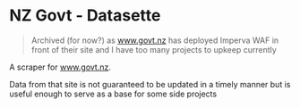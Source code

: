 # NZ Govt - Datasette

> Archived (for now?) as www.govt.nz has deployed Imperva WAF in front of their site and I have too many projects to upkeep currently

A scraper for www.govt.nz.

Data from that site is not guaranteed to be updated in a timely manner but is useful enough to serve as a base for some side projects
